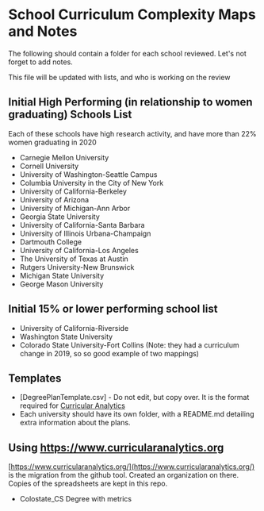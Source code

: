 # School Curriculum Complexity Maps and Notes

The following should contain a folder for each
school reviewed. Let's not forget to add notes.

This file will be updated with lists, and who is working on the review

## Initial High Performing (in relationship to women graduating) Schools List

Each of these schools have high research activity, and have more than 22% women graduating in 2020


* Carnegie Mellon University
* Cornell University
* University of Washington-Seattle Campus
* Columbia University in the City of New York
* University of California-Berkeley
* University of Arizona
* University of Michigan-Ann Arbor
* Georgia State University
* University of California-Santa Barbara
* University of Illinois Urbana-Champaign
* Dartmouth College
* University of California-Los Angeles
* The University of Texas at Austin
* Rutgers University-New Brunswick
* Michigan State University
* George Mason University


## Initial 15% or lower performing school list

* University of California-Riverside
* Washington State University
* Colorado State University-Fort Collins  (Note: they had a curriculum change in 2019, so so good example of two mappings) 


## Templates    
* [DegreePlanTemplate.csv] - Do not edit, but copy over. It is the format required for [Curricular Analytics](https://curricularanalytics.github.io/CurricularAnalytics.jl/latest/persistence.html)
* Each university should have its own folder, with a README.md detailing extra information about the plans. 


## Using https://www.curricularanalytics.org

[https://www.curricularanalytics.org/](https://www.curricularanalytics.org/) is the migration from the github tool. Created an organization on there. Copies of the spreadsheets are kept in this repo.

* Colostate_CS Degree with metrics